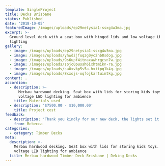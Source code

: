 ```yaml
---
template: SingleProject
title: Decks Brisbane
status: Published
date: '2018-10-05'
featuredImage: /images/uploads/ep29netysia1-ssxg4w3ma.jpg
excerpt: >-
  Ground level deck with a seat box with hinged lids and low voltage LED
  lighting
gallery:
  - image: /images/uploads/ep29netysia1-ssxg4w3ma.jpg
  - image: /images/uploads/yhwd2jfuqzg0yc2hb8sdog.jpg
  - image: /images/uploads/9s6upf4itnaxawhrgcsn7w.jpg
  - image: /images/uploads/sojc0pussh6ixhtmikn-ra.jpg
  - image: /images/uploads/sa0xvkp5s5a-hxitpq1k4q.jpg
  - image: /images/uploads/8xxojs-oqfojkartuimtkg.jpg
content: .
accordion:
  - description: >-
      Merbau hardwood decking. Seat box with lids for storing kids toys. Low
      voltage LED lighting for ambience
    title: Materials used
  - description: '$7500.00 - $10,000.00'
    title: Project cost
feedback:
  - description: 'Thank you kindly for our new deck, the lights set it off'
    from: Rebecca
categories:
  - category: Timber Decks
meta:
  description: >-
    Merbau hardwood decking. Seat box with lids for storing kids toys. Low
    voltage LED lighting for ambience 
  title: Merbau hardwood Timber Deck Brisbane | Deking Decks
---
```


